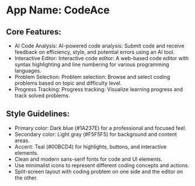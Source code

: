 # **App Name**: CodeAce

## Core Features:

- AI Code Analysis: AI-powered code analysis: Submit code and receive feedback on efficiency, style, and potential errors using an AI tool.
- Interactive Editor: Interactive code editor: A web-based code editor with syntax highlighting and line numbering for various programming languages.
- Problem Selection: Problem selection: Browse and select coding problems based on topic and difficulty level.
- Progress Tracking: Progress tracking: Visualize learning progress and track solved problems.

## Style Guidelines:

- Primary color: Dark blue (#1A237E) for a professional and focused feel.
- Secondary color: Light gray (#F5F5F5) for background and content areas.
- Accent: Teal (#00BCD4) for highlights, buttons, and interactive elements.
- Clean and modern sans-serif fonts for code and UI elements.
- Use minimalist icons to represent different coding concepts and actions.
- Split-screen layout with coding problem on one side and the editor on the other.